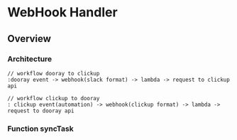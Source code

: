# WebHook Handler

## Overview

### Architecture
```
// workflow dooray to clickup
:dooray event -> webhook(slack format) -> lambda -> request to clickup api

// workflow clickup to dooray
: clickup event(automation) -> webhook(clickup format) -> lambda -> request to dooray api
```

### Function syncTask